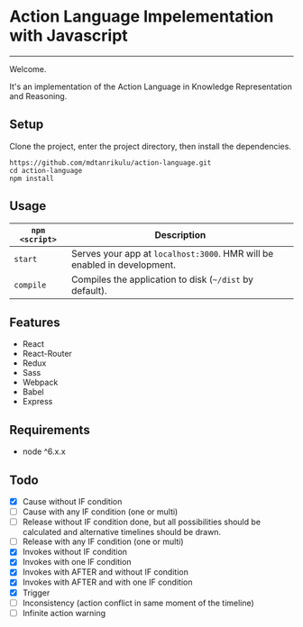 # Action Language Impelementation with Javascript
---
 
Welcome. 

It's an implementation of the Action Language in Knowledge Representation and Reasoning. 

 
Setup
---
 
 Clone the project, enter the project directory, then install the dependencies.
```
https://github.com/mdtanrikulu/action-language.git
cd action-language
npm install
```
 
 
 Usage
---

|`npm <script>`|Description|
|------------------|-----------|
|`start`|Serves your app at `localhost:3000`. HMR will be enabled in development.|
|`compile`|Compiles the application to disk (`~/dist` by default).|


Features
---

- React 
- React-Router
- Redux
- Sass
- Webpack
- Babel
- Express


Requirements
---

- node ^6.x.x

Todo
---

- [x] Cause without IF condition
- [ ] Cause with any IF condition (one or multi)
- [ ] Release without IF condition done, but all possibilities should be calculated and alternative timelines should be drawn. 
- [ ] Release with any IF condition (one or multi)
- [x] Invokes without IF condition
- [x] Invokes with one IF condition
- [x] Invokes with AFTER and without IF condition
- [x] Invokes with AFTER and with one IF condition
- [x] Trigger
- [ ] Inconsistency (action conflict in same moment of the timeline)
- [ ] Infinite action warning
